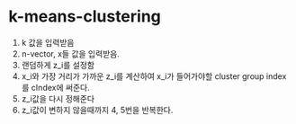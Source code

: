 # k-means-clustering

1. k 값을 입력받음
2. n-vector, x들 값을 입력받음.
3. 랜덤하게 z_i를 설정함
4. x_i와 가장 거리가 가까운 z_i를 계산하여 x_i가 들어가야할 cluster group index를 cIndex에 써준다.
5. z_i값을 다시 정해준다
6. z_i값이 변하지 않을때까지 4, 5번을 반복한다.



